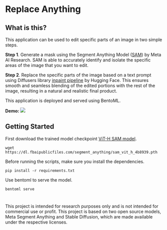 # Replace Anything

## What is this?
This application can be used to edit specific parts of an image in two simple steps.

**Step 1**. Generate a mask using the Segment Anything Model ([SAM](https://github.com/facebookresearch/segment-anything#getting-started)) by Meta AI Research. SAM is able to accurately identify and isolate the specific areas of the image that you want to edit.

**Step 2**. Replace the specific parts of the image based on a text prompt using Diffusers library [inpaint pipeline](https://huggingface.co/docs/diffusers/main/en/api/pipelines/stable_diffusion/inpaint) by Hugging Face. This ensures smooth and seamless blending of the edited portions with the rest of the image, resulting in a natural and realistic final product.

This application is deployed and served using BentoML.

**Demo:**
![](https://github.com/yuqwu/Replace-Anything/blob/main/Demo1.gif)

## Getting Started
First download the trained model checkpoint [ViT-H SAM model](https://dl.fbaipublicfiles.com/segment_anything/sam_vit_h_4b8939.pth). 
```
wget https://dl.fbaipublicfiles.com/segment_anything/sam_vit_h_4b8939.pth
```

Before running the scripts, make sure you install the dependencies.
```
pip install -r requirements.txt
```

Use bentoml to serve the model.
```
bentoml serve
```

#
This project is intended for research purposes only and is not intended for commercial use or profit. This project is based on two open source models, Meta Segment Anything and Stable Diffusion, which are made available under the respective licenses.
